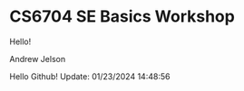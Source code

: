 # CS6704 SE Basics Workshop
Hello!

Andrew Jelson

Hello Github!
  U p d a t e :   0 1 / 2 3 / 2 0 2 4   1 4 : 4 8 : 5 6  
 
